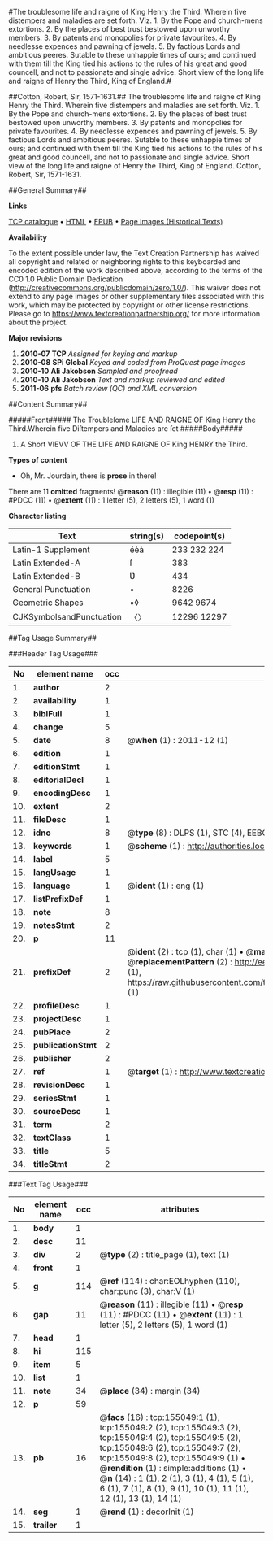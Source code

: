#The troublesome life and raigne of King Henry the Third. Wherein five distempers and maladies are set forth. Viz. 1. By the Pope and church-mens extortions. 2. By the places of best trust bestowed upon unworthy members. 3. By patents and monopolies for private favourites. 4. By needlesse expences and pawning of jewels. 5. By factious Lords and ambitious peeres. Sutable to these unhappie times of ours; and continued with them till the King tied his actions to the rules of his great and good councell, and not to passionate and single advice. Short view of the long life and raigne of Henry the Third, King of England.#

##Cotton, Robert, Sir, 1571-1631.##
The troublesome life and raigne of King Henry the Third. Wherein five distempers and maladies are set forth. Viz. 1. By the Pope and church-mens extortions. 2. By the places of best trust bestowed upon unworthy members. 3. By patents and monopolies for private favourites. 4. By needlesse expences and pawning of jewels. 5. By factious Lords and ambitious peeres. Sutable to these unhappie times of ours; and continued with them till the King tied his actions to the rules of his great and good councell, and not to passionate and single advice.
Short view of the long life and raigne of Henry the Third, King of England.
Cotton, Robert, Sir, 1571-1631.

##General Summary##

**Links**

[TCP catalogue](http://www.ota.ox.ac.uk/tcp/)  • 
[HTML](http://tei.it.ox.ac.uk/tcp/Texts-HTML/free/A80/A80662.html)  • 
[EPUB](http://tei.it.ox.ac.uk/tcp/Texts-EPUB/free/A80/A80662.epub) • 
[Page images (Historical Texts)](https://historicaltexts.jisc.ac.uk/eebo-99872626e)

**Availability**

To the extent possible under law, the Text Creation Partnership has waived all copyright and related or neighboring rights to this keyboarded and encoded edition of the work described above, according to the terms of the CC0 1.0 Public Domain Dedication (http://creativecommons.org/publicdomain/zero/1.0/). This waiver does not extend to any page images or other supplementary files associated with this work, which may be protected by copyright or other license restrictions. Please go to https://www.textcreationpartnership.org/ for more information about the project.

**Major revisions**

1. __2010-07__ __TCP__ *Assigned for keying and markup*
1. __2010-08__ __SPi Global__ *Keyed and coded from ProQuest page images*
1. __2010-10__ __Ali Jakobson__ *Sampled and proofread*
1. __2010-10__ __Ali Jakobson__ *Text and markup reviewed and edited*
1. __2011-06__ __pfs__ *Batch review (QC) and XML conversion*

##Content Summary##

#####Front#####
The Troubleſome LIFE AND RAIGNE OF King Henry the Third.Wherein five Diſtempers and Maladies are ſet
#####Body#####

1. A Short VIEVV OF THE LIFE AND RAIGNE OF King HENRY the Third.

**Types of content**

  * Oh, Mr. Jourdain, there is **prose** in there!

There are 11 **omitted** fragments! 
 @__reason__ (11) : illegible (11)  •  @__resp__ (11) : #PDCC (11)  •  @__extent__ (11) : 1 letter (5), 2 letters (5), 1 word (1)

**Character listing**


|Text|string(s)|codepoint(s)|
|---|---|---|
|Latin-1 Supplement|éèà|233 232 224|
|Latin Extended-A|ſ|383|
|Latin Extended-B|Ʋ|434|
|General Punctuation|•|8226|
|Geometric Shapes|▪◊|9642 9674|
|CJKSymbolsandPunctuation|〈〉|12296 12297|

##Tag Usage Summary##

###Header Tag Usage###

|No|element name|occ|attributes|
|---|---|---|---|
|1.|__author__|2||
|2.|__availability__|1||
|3.|__biblFull__|1||
|4.|__change__|5||
|5.|__date__|8| @__when__ (1) : 2011-12 (1)|
|6.|__edition__|1||
|7.|__editionStmt__|1||
|8.|__editorialDecl__|1||
|9.|__encodingDesc__|1||
|10.|__extent__|2||
|11.|__fileDesc__|1||
|12.|__idno__|8| @__type__ (8) : DLPS (1), STC (4), EEBO-CITATION (1), PROQUEST (1), VID (1)|
|13.|__keywords__|1| @__scheme__ (1) : http://authorities.loc.gov/ (1)|
|14.|__label__|5||
|15.|__langUsage__|1||
|16.|__language__|1| @__ident__ (1) : eng (1)|
|17.|__listPrefixDef__|1||
|18.|__note__|8||
|19.|__notesStmt__|2||
|20.|__p__|11||
|21.|__prefixDef__|2| @__ident__ (2) : tcp (1), char (1)  •  @__matchPattern__ (2) : ([0-9\-]+):([0-9IVX]+) (1), (.+) (1)  •  @__replacementPattern__ (2) : http://eebo.chadwyck.com/downloadtiff?vid=$1&page=$2 (1), https://raw.githubusercontent.com/textcreationpartnership/Texts/master/tcpchars.xml#$1 (1)|
|22.|__profileDesc__|1||
|23.|__projectDesc__|1||
|24.|__pubPlace__|2||
|25.|__publicationStmt__|2||
|26.|__publisher__|2||
|27.|__ref__|1| @__target__ (1) : http://www.textcreationpartnership.org/docs/. (1)|
|28.|__revisionDesc__|1||
|29.|__seriesStmt__|1||
|30.|__sourceDesc__|1||
|31.|__term__|2||
|32.|__textClass__|1||
|33.|__title__|5||
|34.|__titleStmt__|2||


###Text Tag Usage###

|No|element name|occ|attributes|
|---|---|---|---|
|1.|__body__|1||
|2.|__desc__|11||
|3.|__div__|2| @__type__ (2) : title_page (1), text (1)|
|4.|__front__|1||
|5.|__g__|114| @__ref__ (114) : char:EOLhyphen (110), char:punc (3), char:V (1)|
|6.|__gap__|11| @__reason__ (11) : illegible (11)  •  @__resp__ (11) : #PDCC (11)  •  @__extent__ (11) : 1 letter (5), 2 letters (5), 1 word (1)|
|7.|__head__|1||
|8.|__hi__|115||
|9.|__item__|5||
|10.|__list__|1||
|11.|__note__|34| @__place__ (34) : margin (34)|
|12.|__p__|59||
|13.|__pb__|16| @__facs__ (16) : tcp:155049:1 (1), tcp:155049:2 (2), tcp:155049:3 (2), tcp:155049:4 (2), tcp:155049:5 (2), tcp:155049:6 (2), tcp:155049:7 (2), tcp:155049:8 (2), tcp:155049:9 (1)  •  @__rendition__ (1) : simple:additions (1)  •  @__n__ (14) : 1 (1), 2 (1), 3 (1), 4 (1), 5 (1), 6 (1), 7 (1), 8 (1), 9 (1), 10 (1), 11 (1), 12 (1), 13 (1), 14 (1)|
|14.|__seg__|1| @__rend__ (1) : decorInit (1)|
|15.|__trailer__|1||

